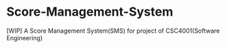 # Score-Management-System
[WIP] A Score Management System(SMS) for project of CSC4001(Software Engineering)
